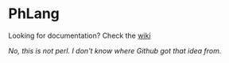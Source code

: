 # PhLang

Looking for documentation? Check the [wiki](https://github.com/HENRYMARTIN5/PhLang/wiki)

*No, this is not perl. I don't know where Github got that idea from.*
 
